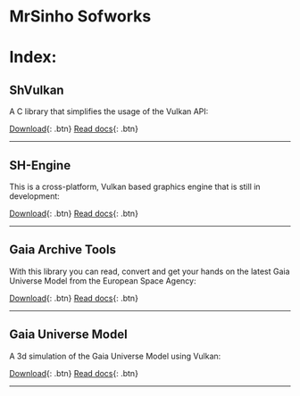# MrSinho Sofworks

# Index:

## ShVulkan

A C library that simplifies the usage of the Vulkan API:

[Download](https://github.com/MrSinho/ShVulkan){: .btn} [Read docs](docs/ShVulkan/index.md){: .btn}

---

## SH-Engine

This is a cross-platform, Vulkan based graphics engine that is still in development:

[Download](https://github.com/MrSinho/SH-Engine){: .btn} [Read docs](docs/SH-Engine/index.md){: .btn}

---

## Gaia Archive Tools

With this library you can read, convert and get your hands on the latest Gaia Universe Model from the European Space Agency: 

[Download](https://github.com/MrSinho/Gaia_Archive_Tools){: .btn} [Read docs](docs/Gaia_Archive_Tools/index.md){: .btn}

---

## Gaia Universe Model

A 3d simulation of the Gaia Universe Model using Vulkan:

[Download](https://github.com/MrSinho/Gaia_Universe_Model){: .btn} [Read docs](docs/Gaia_Universe_Model/index.md){: .btn}

---